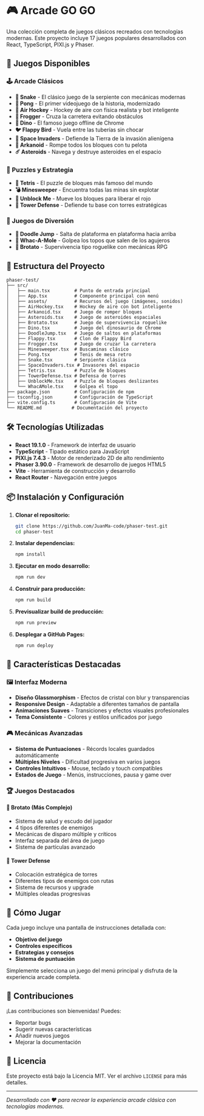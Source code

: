 # 🎮 Arcade GO GO

Una colección completa de juegos clásicos recreados con tecnologías modernas. Este proyecto incluye 17 juegos populares desarrollados con React, TypeScript, PIXI.js y Phaser.

## 🎯 Juegos Disponibles

### 🕹️ Arcade Clásicos
- **🐍 Snake** - El clásico juego de la serpiente con mecánicas modernas
- **🏓 Pong** - El primer videojuego de la historia, modernizado
- **🏒 Air Hockey** - Hockey de aire con física realista y bot inteligente
- **🐸 Frogger** - Cruza la carretera evitando obstáculos
- **🦕 Dino** - El famoso juego offline de Chrome
- **🐦 Flappy Bird** - Vuela entre las tuberías sin chocar
- **👾 Space Invaders** - Defiende la Tierra de la invasión alienígena
- **🧱 Arkanoid** - Rompe todos los bloques con tu pelota
- **☄️ Asteroids** - Navega y destruye asteroides en el espacio

### 🧩 Puzzles y Estrategia
- **🧠 Tetris** - El puzzle de bloques más famoso del mundo
- **💣 Minesweeper** - Encuentra todas las minas sin explotar
- **🧩 Unblock Me** - Mueve los bloques para liberar el rojo
- **🏰 Tower Defense** - Defiende tu base con torres estratégicas

### 🎪 Juegos de Diversión
- **🦘 Doodle Jump** - Salta de plataforma en plataforma hacia arriba
- **🔨 Whac-A-Mole** - Golpea los topos que salen de los agujeros
- **🎯 Brotato** - Supervivencia tipo roguelike con mecánicas RPG

## 🚀 Estructura del Proyecto

```
phaser-test/
├── src/
│   ├── main.tsx         # Punto de entrada principal
│   ├── App.tsx          # Componente principal con menú
│   ├── assets/          # Recursos del juego (imágenes, sonidos)
│   ├── AirHockey.tsx    # Hockey de aire con bot inteligente
│   ├── Arkanoid.tsx     # Juego de romper bloques
│   ├── Asteroids.tsx    # Juego de asteroides espaciales
│   ├── Brotato.tsx      # Juego de supervivencia roguelike
│   ├── Dino.tsx         # Juego del dinosaurio de Chrome
│   ├── DoodleJump.tsx   # Juego de saltos en plataformas
│   ├── Flappy.tsx       # Clon de Flappy Bird
│   ├── Frogger.tsx      # Juego de cruzar la carretera
│   ├── Minesweeper.tsx  # Buscaminas clásico
│   ├── Pong.tsx         # Tenis de mesa retro
│   ├── Snake.tsx        # Serpiente clásica
│   ├── SpaceInvaders.tsx # Invasores del espacio
│   ├── Tetris.tsx       # Puzzle de bloques
│   ├── TowerDefense.tsx # Defensa de torres
│   ├── UnblockMe.tsx    # Puzzle de bloques deslizantes
│   └── WhacAMole.tsx    # Golpea el topo
├── package.json         # Configuración de npm
├── tsconfig.json        # Configuración de TypeScript
├── vite.config.ts       # Configuración de Vite
└── README.md           # Documentación del proyecto
```

## 🛠️ Tecnologías Utilizadas

- **React 19.1.0** - Framework de interfaz de usuario
- **TypeScript** - Tipado estático para JavaScript
- **PIXI.js 7.4.3** - Motor de renderizado 2D de alto rendimiento
- **Phaser 3.90.0** - Framework de desarrollo de juegos HTML5
- **Vite** - Herramienta de construcción y desarrollo
- **React Router** - Navegación entre juegos

## 📦 Instalación y Configuración

1. **Clonar el repositorio:**
   ```bash
   git clone https://github.com/JuanMa-code/phaser-test.git
   cd phaser-test
   ```

2. **Instalar dependencias:**
   ```bash
   npm install
   ```

3. **Ejecutar en modo desarrollo:**
   ```bash
   npm run dev
   ```

4. **Construir para producción:**
   ```bash
   npm run build
   ```

5. **Previsualizar build de producción:**
   ```bash
   npm run preview
   ```

6. **Desplegar a GitHub Pages:**
   ```bash
   npm run deploy
   ```

## 🎨 Características Destacadas

### 🖼️ Interfaz Moderna
- **Diseño Glassmorphism** - Efectos de cristal con blur y transparencias
- **Responsive Design** - Adaptable a diferentes tamaños de pantalla
- **Animaciones Suaves** - Transiciones y efectos visuales profesionales
- **Tema Consistente** - Colores y estilos unificados por juego

### 🎮 Mecánicas Avanzadas
- **Sistema de Puntuaciones** - Récords locales guardados automáticamente
- **Múltiples Niveles** - Dificultad progresiva en varios juegos
- **Controles Intuitivos** - Mouse, teclado y touch compatibles
- **Estados de Juego** - Menús, instrucciones, pausa y game over

### 🏆 Juegos Destacados

#### 🎯 Brotato (Más Complejo)
- Sistema de salud y escudo del jugador
- 4 tipos diferentes de enemigos
- Mecánicas de disparo múltiple y críticos
- Interfaz separada del área de juego
- Sistema de partículas avanzado

#### 🏰 Tower Defense
- Colocación estratégica de torres
- Diferentes tipos de enemigos con rutas
- Sistema de recursos y upgrade
- Múltiples oleadas progresivas

## 🎯 Cómo Jugar

Cada juego incluye una pantalla de instrucciones detallada con:
- **Objetivo del juego**
- **Controles específicos**
- **Estrategias y consejos**
- **Sistema de puntuación**

Simplemente selecciona un juego del menú principal y disfruta de la experiencia arcade completa.

## 🤝 Contribuciones

¡Las contribuciones son bienvenidas! Puedes:
- Reportar bugs
- Sugerir nuevas características
- Añadir nuevos juegos
- Mejorar la documentación

## 📄 Licencia

Este proyecto está bajo la Licencia MIT. Ver el archivo `LICENSE` para más detalles.

---

*Desarrollado con ❤️ para recrear la experiencia arcade clásica con tecnologías modernas.*